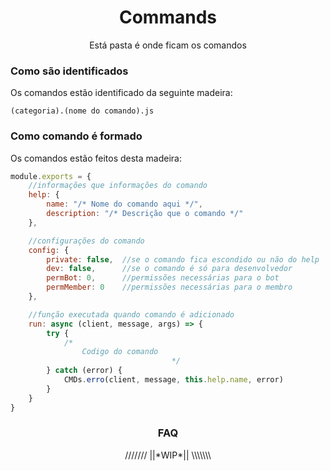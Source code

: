 <h1 align="center"> Commands </h1>
<p align="center">Está pasta é onde ficam os comandos</p>

### Como são identificados
 Os comandos estão identificado da seguinte madeira:

```
(categoria).(nome do comando).js
```

### Como comando é formado
Os comandos estão feitos desta madeira:

```js
module.exports = {
    //informações que informações do comando
    help: {
        name: "/* Nome do comando aqui */",
        description: "/* Descrição que o comando */"
    },

    //configurações do comando
    config: {
        private: false,  //se o comando fica escondido ou não do help
        dev: false,      //se o comando é só para desenvolvedor
        permBot: 0,      //permissões necessárias para o bot 
        permMember: 0    //permissões necessárias para o membro
    },

    //função executada quando comando é adicionado
    run: async (client, message, args) => {
        try {
            /*
                Codigo do comando
                                    */
        } catch (error) {
            CMDs.erro(client, message, this.help.name, error)
        }
    }
}
```

<h3 align="center"> FAQ </h3>
<p align="center">/////// ||*WIP*|| \\\\\\\</p>
